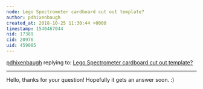 ```yaml
---
node: Lego Spectrometer cardboard cut out template? 
author: pdhixenbaugh
created_at: 2018-10-25 11:30:44 +0000
timestamp: 1540467044
nid: 17389
cid: 20976
uid: 459085
---
```




[pdhixenbaugh](../profile/pdhixenbaugh) replying to: [Lego Spectrometer cardboard cut out template? ](../notes/aga/10-25-2018/lego-spectrometer-cardboards)

----
Hello, thanks for your question! Hopefully it gets an answer soon. :)